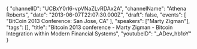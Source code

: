 {
    "channelID": "UCBxY0rl6-vpVNaZLvRDAx2A",
    "channelName": "Athena Roberts",
    "date": "2013-06-07T22:07:30.000Z",
    "draft": false,
    "events": [
        "BitCoin 2013 Conference: San Jose, CA"
    ],
    "speakers": ["Marty Zigman"],
    "tags": [],
    "title": "Bitcoin 2013 conference - Marty Zigman - Bitcoin Integration within Modern Financial Systems",
    "youtubeID": "_ADev_hb1oY"
}
